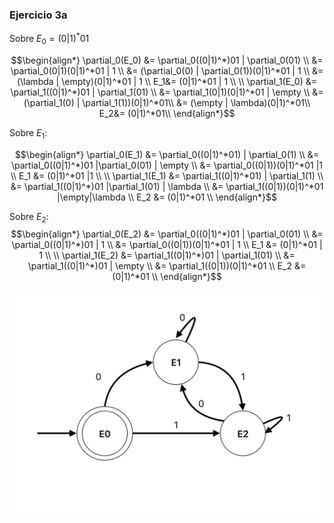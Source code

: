 ### Ejercicio 3a

Sobre $E_0 = (0|1)^*01$

$$\begin{align*}
\partial_0(E_0) &= \partial_0((0|1)^*)01 |  \partial_0(01) \\ 
&= \partial_0(0|1)(0|1)^*01 |  1 \\
&= (\partial_0(0) | \partial_0(1))(0|1)^*01 |  1 \\ 
&= (\lambda | \empty)(0|1)^*01 |  1 \\ 
E_1&= (0|1)^*01 |  1 \\ 
\\
\partial_1(E_0) &= \partial_1((0|1)^*)01 |  \partial_1(01) \\ 
&= \partial_1(0|1)(0|1)^*01 |  \empty \\
&= (\partial_1(0) | \partial_1(1))(0|1)^*01\\ 
&= (\empty | \lambda)(0|1)^*01\\ 
E_2&= (0|1)^*01\\ 
\end{align*}$$

Sobre $E_1$:

$$\begin{align*}
\partial_0(E_1) &= \partial_0((0|1)^*01) | \partial_0(1) \\
&= \partial_0((0|1)^*)01 |\partial_0(01)  | \empty \\
&= \partial_0((0|1))(0|1)^*01 |1  \\
E_1 &= (0|1)^*01 |1  \\
\\
\partial_1(E_1) &= \partial_1((0|1)^*01) | \partial_1(1) \\
&= \partial_1((0|1)^*)01 |\partial_1(01)  | \lambda \\
&= \partial_1((0|1))(0|1)^*01 |\empty|\lambda  \\
E_2 &= (0|1)^*01   \\
\end{align*}$$

Sobre $E_2$:
$$\begin{align*}
\partial_0(E_2) &= \partial_0((0|1)^*)01 | \partial_0(01) \\
&= \partial_0((0|1)^*)01 | 1 \\
&= \partial_0((0|1))(0|1)^*01 | 1 \\
E_1 &= (0|1)^*01 | 1 \\
\\
\partial_1(E_2) &= \partial_1((0|1)^*)01 | \partial_1(01) \\
&= \partial_1((0|1)^*)01 | \empty \\
&= \partial_1((0|1))(0|1)^*01 \\
E_2 &= (0|1)^*01 \\
\end{align*}$$

![auto](./auto_e3a.png)